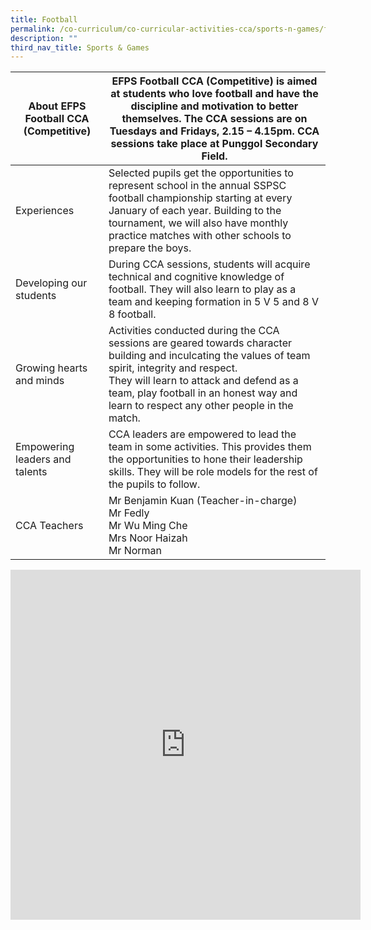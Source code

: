 ```yaml
---
title: Football
permalink: /co-curriculum/co-curricular-activities-cca/sports-n-games/football/
description: ""
third_nav_title: Sports & Games
---
```

<table class="tg">
<thead>
  <tr>
    <th class="tg-dafn">About EFPS Football CCA (Competitive)</th>
    <th class="tg-u05r">EFPS Football CCA (Competitive) is aimed at students who love football and have the discipline and motivation to better themselves. The CCA sessions are on Tuesdays and Fridays, 2.15 – 4.15pm. CCA sessions take place at Punggol Secondary Field.</th>
  </tr>
</thead>
<tbody>
  <tr>
    <td class="tg-dafn">Experiences</td>
    <td class="tg-u05r">Selected pupils get the opportunities to represent school in the annual SSPSC football championship starting at every January of each year. Building to the tournament, we will also have monthly practice matches with other schools to prepare the boys. </td>
  </tr>
  <tr>
    <td class="tg-dafn">Developing our students</td>
    <td class="tg-u05r">During CCA sessions, students will acquire technical and cognitive knowledge of football. They will also learn to play as a team and keeping formation in 5 V 5 and 8 V 8 football. </td>
  </tr>
  <tr>
    <td class="tg-dafn">Growing hearts and minds</td>
    <td class="tg-u05r">Activities conducted during the CCA sessions are geared towards character building and inculcating the values of team spirit, integrity and respect.<br>They will learn to attack and defend as a team, play football in an honest way and learn to respect any other people in the match. </td>
  </tr>
  <tr>
    <td class="tg-dafn">Empowering leaders and talents</td>
    <td class="tg-u05r">CCA leaders are empowered to lead the team in some activities. This provides them the opportunities to hone their leadership skills. They will be role models for the rest of the pupils to follow.</td>
  </tr>
  <tr>
    <td class="tg-dafn">CCA Teachers</td>
    <td class="tg-u05r">Mr Benjamin Kuan (Teacher-in-charge)<br>Mr Fedly<br>Mr Wu Ming Che<br>Mrs Noor Haizah<br>Mr Norman</td>
  </tr>
</tbody>
</table>

<iframe allowfullscreen="true" height="560" width="560" frameborder="0" src="https://docs.google.com/presentation/d/e/2PACX-1vS704FyL0BZjr0tHuoN5txYIsDp-mxAWRIoqFpRNVjeY3EuMv6OQTJkK9iUR7akOj5x-IhrziU8MNFF/embed?start=true&amp;loop=true&amp;delayms=3000"></iframe>